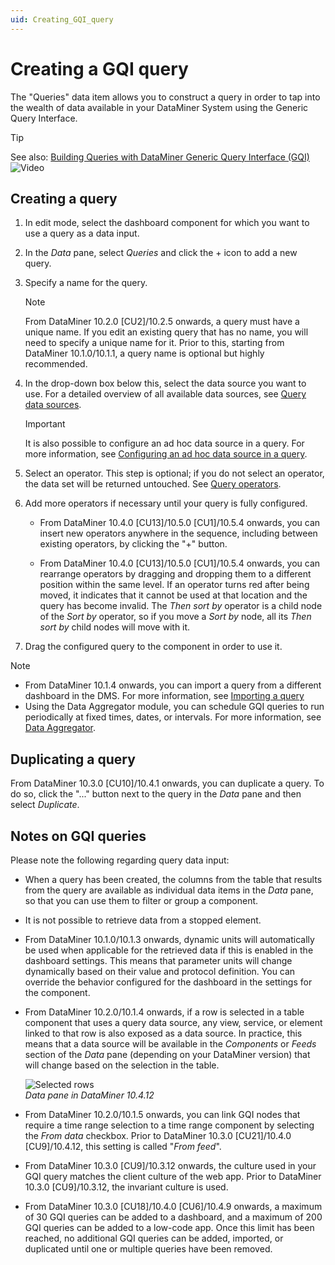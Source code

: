 ```yaml
---
uid: Creating_GQI_query
---
```


# Creating a GQI query

The "Queries" data item allows you to construct a query in order to tap into the wealth of data available in your DataMiner System using the Generic Query Interface.

> [!TIP]
> See also: [Building Queries with DataMiner Generic Query Interface (GQI)](https://community.dataminer.services/video/building-queries-with-dataminer-generic-query-interface-gqi/) ![Video](~/user-guide/images/video_Duo.png)

## Creating a query

1. In edit mode, select the dashboard component for which you want to use a query as a data input.

1. In the *Data* pane, select *Queries* and click the + icon to add a new query.

1. Specify a name for the query.

   > [!NOTE]
   > From DataMiner 10.2.0 [CU2]/10.2.5 onwards, a query must have a unique name. If you edit an existing query that has no name, you will need to specify a unique name for it. Prior to this, starting from DataMiner 10.1.0/10.1.1, a query name is optional but highly recommended.

1. In the drop-down box below this, select the data source you want to use. For a detailed overview of all available data sources, see [Query data sources](xref:Query_data_sources).

   > [!IMPORTANT]
   > It is also possible to configure an ad hoc data source in a query. For more information, see [Configuring an ad hoc data source in a query](xref:Configuring_an_ad_hoc_data_source_in_a_query).

1. Select an operator. This step is optional; if you do not select an operator, the data set will be returned untouched. See [Query operators](xref:Query_operators).

1. Add more operators if necessary until your query is fully configured.

   - From DataMiner 10.4.0 [CU13]/10.5.0 [CU1]/10.5.4 onwards<!--RN 42127-->, you can insert new operators anywhere in the sequence, including between existing operators, by clicking the "+" button.

   - From DataMiner 10.4.0 [CU13]/10.5.0 [CU1]/10.5.4 onwards<!--RN 42127-->, you can rearrange operators by dragging and dropping them to a different position within the same level. If an operator turns red after being moved, it indicates that it cannot be used at that location and the query has become invalid. The *Then sort by* operator is a child node of the *Sort by* operator, so if you move a *Sort by* node, all its *Then sort by* child nodes will move with it<!--RN 42229-->.

1. Drag the configured query to the component in order to use it.

> [!NOTE]
>
> - From DataMiner 10.1.4 onwards, you can import a query from a different dashboard in the DMS. For more information, see [Importing a query](xref:Importing_a_query)
> - Using the Data Aggregator module, you can schedule GQI queries to run periodically at fixed times, dates, or intervals. For more information, see [Data Aggregator](xref:Data_Aggregator_DxM).

## Duplicating a query

From DataMiner 10.3.0 [CU10]/10.4.1 onwards, you can duplicate a query. To do so, click the "..." button next to the query in the *Data* pane and then select *Duplicate*.

## Notes on GQI queries

Please note the following regarding query data input:

- When a query has been created, the columns from the table that results from the query are available as individual data items in the *Data* pane, so that you can use them to filter or group a component.

- It is not possible to retrieve data from a stopped element.

- From DataMiner 10.1.0/10.1.3 onwards, dynamic units will automatically be used when applicable for the retrieved data if this is enabled in the dashboard settings. This means that parameter units will change dynamically based on their value and protocol definition. You can override the behavior configured for the dashboard in the settings for the component.

- From DataMiner 10.2.0/10.1.4 onwards, if a row is selected in a table component that uses a query data source, any view, service, or element linked to that row is also exposed as a data source. In practice, this means that a data source will be available in the *Components* or *Feeds* section of the *Data* pane (depending on your DataMiner version) that will change based on the selection in the table.

  ![Selected rows](~/user-guide/images/Selected_Rows.png)<br>*Data pane in DataMiner 10.4.12*

- From DataMiner 10.2.0/10.1.5 onwards, you can link GQI nodes that require a time range selection to a time range component by selecting the *From data* checkbox. Prior to DataMiner 10.3.0 [CU21]/10.4.0 [CU9]/10.4.12<!--RN 41141-->, this setting is called "*From feed*".

- From DataMiner 10.3.0 [CU9]/10.3.12 onwards<!--RN 37505-->, the culture used in your GQI query matches the client culture of the web app. Prior to DataMiner 10.3.0 [CU9]/10.3.12, the invariant culture is used.

- From DataMiner 10.3.0 [CU18]/10.4.0 [CU6]/10.4.9 onwards<!--RN 40370-->, a maximum of 30 GQI queries can be added to a dashboard, and a maximum of 200 GQI queries can be added to a low-code app. Once this limit has been reached, no additional GQI queries can be added, imported, or duplicated until one or multiple queries have been removed.
